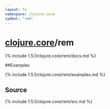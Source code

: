 ```yaml
---
layout: fn
namespace: clojure.core
symbol: "rem"
---
```


# [clojure.core](../)/rem

{% include 1.5.1/clojure.core/rem/docs.md %}

##Examples

{% include 1.5.1/clojure.core/rem/examples.md %}
## Source
{% include 1.5.1/clojure.core/rem/src.md %}

